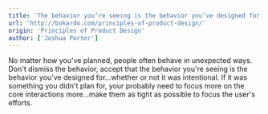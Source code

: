 ```yaml
---
title: 'The behavior you’re seeing is the behavior you’ve designed for'
url: 'http://bokardo.com/principles-of-product-design/'
origin: 'Principles of Product Design'
author: ['Joshua Porter']
---
```


No matter how you've planned, people often behave in unexpected ways. Don't dismiss the behavior, accept that the behavior you're seeing is the behavior you've designed for…whether or not it was intentional. If it was something you didn't plan for, your probably need to focus more on the core interactions more...make them as tight as possible to focus the user's efforts.
